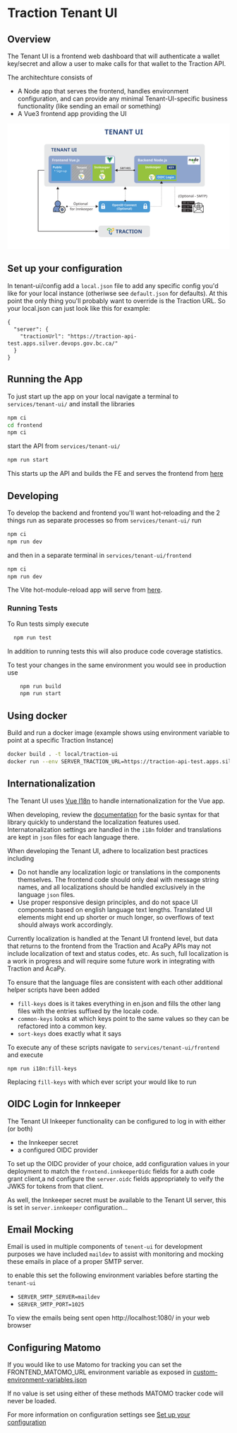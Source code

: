 # Traction Tenant UI

## Overview

The Tenant UI is a frontend web dashboard that will authenticate a wallet key/secret and allow a user to make calls for that wallet to the Traction API.

The architechture consists of

- A Node app that serves the frontend, handles environment configuration, and can provide any minimal Tenant-UI-specific business functionality (like sending an email or something)
- A Vue3 frontend app providing the UI

![Arch Diagram](/docs/assets/tenant-ui-flow-chart-svg.svg)

## Set up your configuration

In tenant-ui/config add a `local.json` file to add any specific config you'd like for your local instance (otheriwse see `default.json` for defaults). At this point the only thing you'll probably want to override is the Traction URL. So your local.json can just look like this for example:

```
{
  "server": {
    "tractionUrl": "https://traction-api-test.apps.silver.devops.gov.bc.ca/"
  }
}
```

## Running the App

To just start up the app on your local navigate a terminal to `services/tenant-ui/` and install the libraries

```bash
npm ci
cd frontend
npm ci
```

start the API from `services/tenant-ui/`

```bash
npm run start
```

This starts up the API and builds the FE and serves the frontend from [here](localhost:8080)

## Developing

To develop the backend and frontend you'll want hot-reloading and the 2 things run as separate processes so from `services/tenant-ui/` run

```bash
npm ci
npm run dev
```

and then in a separate terminal in `services/tenant-ui/frontend`

```bash
npm ci
npm run dev
```

The Vite hot-module-reload app will serve from [here](http://127.0.0.1:5173/).

### Running Tests

To Run tests simply execute

```bash
  npm run test
```

In addition to running tests this will also produce code coverage statistics.

To test your changes in the same environment you would see in production use

```bash
    npm run build
    npm run start
```

## Using docker

Build and run a docker image (example shows using environment variable to point at a specific Traction Instance)

```bash
docker build . -t local/traction-ui
docker run --env SERVER_TRACTION_URL=https://traction-api-test.apps.silver.devops.gov.bc.ca/ FRONTEND_TENANT_PROXY_URL=https://traction-tenant-proxy-test.apps.silver.devops.gov.bc.ca/ -p 8080:8080 -d local/traction-ui
```

## Internationalization

The Tenant UI uses [Vue I18n](https://vue-i18n.intlify.dev/) to handle internationalization for the Vue app.

When developing, review the [documentation](https://vue-i18n.intlify.dev/guide/essentials/syntax.html) for the basic syntax for that library quickly to understand the localization features used. Internatonalization settings are handled in the `i18n` folder and translations are kept in `json` files for each language there.

When developing the Tenant UI, adhere to localization best practices including

- Do not handle any localization logic or translations in the components themselves. The frontend code should only deal with message string names, and all localizations should be handled exclusively in the language `json` files.
- Use proper responsive design principles, and do not space UI components based on english language text lengths. Translated UI elements might end up shorter or much longer, so overflows of text should always work accordingly.

Currently localization is handled at the Tenant UI frontend level, but data that returns to the frontend from the Traction and AcaPy APIs may not include localization of text and status codes, etc. As such, full localization is a work in progress and will require some future work in integrating with Traction and AcaPy.


To ensure that the language files are consistent with each other additional helper scripts have been added

- `fill-keys` does is it takes everything in en.json and fills the other lang files with the entries suffixed by the locale code.
- `common-keys` looks at which keys point to the same values so they can be refactored into a common key.
- `sort-keys` does exactly what it says

To execute any of these scripts navigate to `services/tenant-ui/frontend` and execute

```
npm run i18n:fill-keys
```

Replacing `fill-keys` with which ever script your would like to run

## OIDC Login for Innkeeper

The Tenant UI Inkeeper functionality can be configured to log in with either (or both)
- the Innkeeper secret
- a configured OIDC provider

To set up the OIDC provider of your choice, add configuration values in your deployment to match the `frontend.innkeeperOidc` fields for a auth code grant client,a nd configure the `server.oidc` fields appropriately to veify the JWKS for tokens from that client. 

As well, the Innkeeper secret must be available to the Tenant UI server, this is set in `server.innkeeper` configuration...

## Email Mocking

Email is used in multiple components of `tenent-ui` for development
purposes we have included `maildev` to assist with monitoring and
mocking these emails in place of a proper SMTP server.

to enable this set the following environment variables before starting the `tenant-ui`
- `SERVER_SMTP_SERVER=maildev`
- `SERVER_SMTP_PORT=1025`

To view the emails being sent open http://localhost:1080/ in your web browser

## Configuring Matomo

If you would like to use Matomo for tracking you can set the FRONTEND_MATOMO_URL environment variable as exposed in [custom-environment-variables.json](../config/custom-environment-variables.json)

If no value is set using either of these methods MATOMO tracker code will never be loaded.

For more information on configuration settings see
[Set up your configuration](https://github.com/bcgov/traction/tree/main/services/tenant-ui#set-up-your-configuration)
